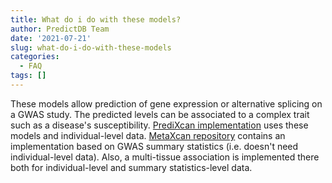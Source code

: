```yaml
---
title: What do i do with these models?
author: PredictDB Team
date: '2021-07-21'
slug: what-do-i-do-with-these-models
categories:
  - FAQ
tags: []
---
```

These models allow prediction of gene expression or alternative splicing on a GWAS study. The predicted levels can be associated to a complex trait such as a disease's susceptibility. [PrediXcan implementation](https://github.com/hakyimlab/PrediXcan) uses these models and individual-level data. [MetaXcan repository](https://github.com/hakyimlab/MetaXcan) contains an implementation based on GWAS summary statistics (i.e. doesn't need individual-level data). Also, a multi-tissue association is implemented there both for individual-level and summary statistics-level data.
